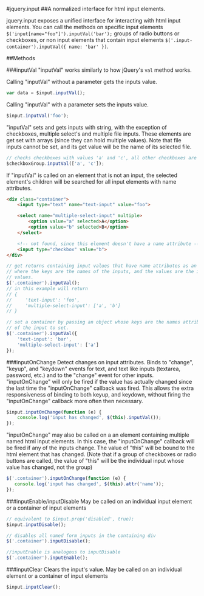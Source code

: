 #jquery.input
##A normalized interface for html input elements.

jquery.input exposes a unified interface for interacting with html input elements.
You can call the methods on specific input elements `$('input[name="foo"]').inputVal('bar');`
groups of radio buttons or checkboxes, or non input elements that contain
input elements `$('.input-container').inputVal({ name: 'bar' })`.

##Methods

###inputVal
"inputVal" works similarly to how jQuery's ```val``` method works.

Calling "inputVal" without a parameter gets the inputs value.
```javascript
var data = $input.inputVal();
```

Calling "inputVal" with a parameter sets the inputs value.
```javascript
$input.inputVal('foo');
````

"inputVal" sets and gets inputs with string, with the exception of checkboxes,
multiple select's and multiple file inputs.  These elements are get set with arrays
(since they can hold multiple values).  Note that file inputs cannot be set, and its
get value will be the name of its selected file.
```javascript
// checks checkboxes with values 'a' and 'c', all other checkboxes are unchecked.
$checkboxGroup.inputVal(['a', 'c']);
```

If "inputVal" is called on an element that is not an input, the selected element's
children will be searched for all input elements with name attributes.

```html
<div class="container">
    <input type="text" name="text-input" value="foo">

    <select name="multiple-select-input" multiple>
        <option value="a" selected>A</option>
        <option value="b" selected>B</option>
    </select>

    <!-- not found, since this element doesn't have a name attribute -->
    <input type="checkbox" value="b">
</div>
```
```javascript
// get returns containing input values that have name attributes as an object
// where the keys are the names of the inputs, and the values are the inputs
// values.
$('.container').inputVal();
// in this example will return
// {
//     'text-input': 'foo',
//     'multiple-select-input': ['a', 'b']
// }

// set a container by passing an object whose keys are the names attributes
// of the input to set.
$('.container').inputVal({
    'text-input': 'bar',
    'multiple-select-input': ['a']
});
```

###inputOnChange
Detect changes on input attributes.  Binds to "change", "keyup", and "keydown" events
for text, and text like inputs (textarea, password, etc.) and to the "change" event
for other inputs.  "inputOnChange" will only be fired if the value has actually changed
since the last time the "inputOnChange" callback was fired.  This allows the extra
responsiveness of binding to both keyup, and keydown, without firing the "inputOnChange"
callback more often then necessary.

```javascript
$input.inputOnChange(function (e) {
    console.log('input has changed', $(this).inputVal());
});
```

"inputOnChange" may also be called on a an element containing multiple named html
input elements.  In this case, the "inputOnChange" callback will be fired if any
of the inputs change.  The value of "this" will be bound to the html element that
has changed.  (Note that if a group of checkboxes or radio buttons are called,
the value of "this" will be the individual input whose value has changed, not the
group)

```javascript
$('.container').inputOnChange(function (e) {
   console.log('input has changed', $(this).attr('name'));
});
```

###inputEnable/inputDisable
May be called on an individual input element or a container of input elements
```javascript
// equivalent to $input.prop('disabled', true);
$input.inputDisable();

// disables all named form inputs in the containing div
$('.container').inputDisable();

//inputEnable is analogous to inputDisable
$('.container').inputEnable();
```

###inputClear
Clears the input's value.
May be called on an individual element or a container of input elements
```javascript
$input.inputClear();
```
